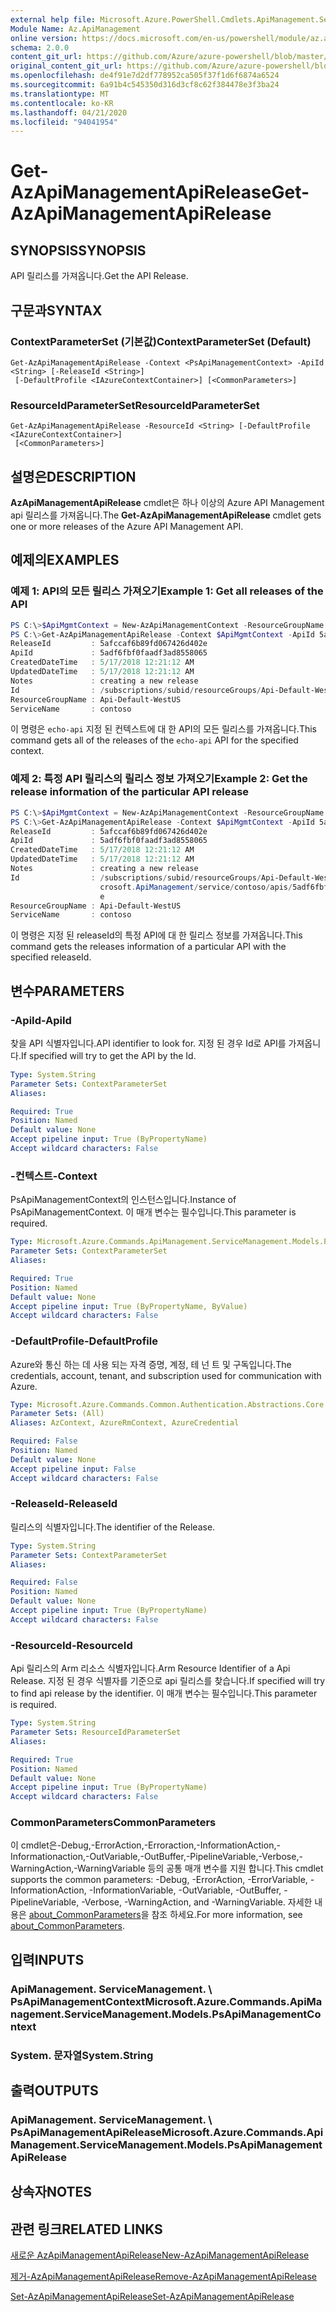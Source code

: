```yaml
---
external help file: Microsoft.Azure.PowerShell.Cmdlets.ApiManagement.ServiceManagement.dll-Help.xml
Module Name: Az.ApiManagement
online version: https://docs.microsoft.com/en-us/powershell/module/az.apimanagement/get-azapimanagementapirelease
schema: 2.0.0
content_git_url: https://github.com/Azure/azure-powershell/blob/master/src/ApiManagement/ApiManagement/help/Get-AzApiManagementApiRelease.md
original_content_git_url: https://github.com/Azure/azure-powershell/blob/master/src/ApiManagement/ApiManagement/help/Get-AzApiManagementApiRelease.md
ms.openlocfilehash: de4f91e7d2df778952ca505f37f1d6f6874a6524
ms.sourcegitcommit: 6a91b4c545350d316d3cf8c62f384478e3f3ba24
ms.translationtype: MT
ms.contentlocale: ko-KR
ms.lasthandoff: 04/21/2020
ms.locfileid: "94041954"
---
```

# <span data-ttu-id="8d209-101">Get-AzApiManagementApiRelease</span><span class="sxs-lookup"><span data-stu-id="8d209-101">Get-AzApiManagementApiRelease</span></span>

## <span data-ttu-id="8d209-102">SYNOPSIS</span><span class="sxs-lookup"><span data-stu-id="8d209-102">SYNOPSIS</span></span>
<span data-ttu-id="8d209-103">API 릴리스를 가져옵니다.</span><span class="sxs-lookup"><span data-stu-id="8d209-103">Get the API Release.</span></span>

## <span data-ttu-id="8d209-104">구문과</span><span class="sxs-lookup"><span data-stu-id="8d209-104">SYNTAX</span></span>

### <span data-ttu-id="8d209-105">ContextParameterSet (기본값)</span><span class="sxs-lookup"><span data-stu-id="8d209-105">ContextParameterSet (Default)</span></span>
```
Get-AzApiManagementApiRelease -Context <PsApiManagementContext> -ApiId <String> [-ReleaseId <String>]
 [-DefaultProfile <IAzureContextContainer>] [<CommonParameters>]
```

### <span data-ttu-id="8d209-106">ResourceIdParameterSet</span><span class="sxs-lookup"><span data-stu-id="8d209-106">ResourceIdParameterSet</span></span>
```
Get-AzApiManagementApiRelease -ResourceId <String> [-DefaultProfile <IAzureContextContainer>]
 [<CommonParameters>]
```

## <span data-ttu-id="8d209-107">설명은</span><span class="sxs-lookup"><span data-stu-id="8d209-107">DESCRIPTION</span></span>
<span data-ttu-id="8d209-108">**AzApiManagementApiRelease** cmdlet은 하나 이상의 Azure API Management api 릴리스를 가져옵니다.</span><span class="sxs-lookup"><span data-stu-id="8d209-108">The **Get-AzApiManagementApiRelease** cmdlet gets one or more releases of the Azure API Management API.</span></span>

## <span data-ttu-id="8d209-109">예제의</span><span class="sxs-lookup"><span data-stu-id="8d209-109">EXAMPLES</span></span>

### <span data-ttu-id="8d209-110">예제 1: API의 모든 릴리스 가져오기</span><span class="sxs-lookup"><span data-stu-id="8d209-110">Example 1: Get all releases of the API</span></span>
```powershell
PS C:\>$ApiMgmtContext = New-AzApiManagementContext -ResourceGroupName "Api-Default-WestUS" -ServiceName "contoso"
PS C:\>Get-AzApiManagementApiRelease -Context $ApiMgmtContext -ApiId 5adf6fbf0faadf3ad8558065
ReleaseId         : 5afccaf6b89fd067426d402e
ApiId             : 5adf6fbf0faadf3ad8558065
CreatedDateTime   : 5/17/2018 12:21:12 AM
UpdatedDateTime   : 5/17/2018 12:21:12 AM
Notes             : creating a new release
Id                : /subscriptions/subid/resourceGroups/Api-Default-WestUS/providers/Microsoft.ApiManagement/service/contoso/apis/5adf6fbf0faadf3ad8558065/releases/5afccaf6b89fd067426d402e
ResourceGroupName : Api-Default-WestUS
ServiceName       : contoso
```

<span data-ttu-id="8d209-111">이 명령은 `echo-api` 지정 된 컨텍스트에 대 한 API의 모든 릴리스를 가져옵니다.</span><span class="sxs-lookup"><span data-stu-id="8d209-111">This command gets all of the releases of the `echo-api` API for the specified context.</span></span>

### <span data-ttu-id="8d209-112">예제 2: 특정 API 릴리스의 릴리스 정보 가져오기</span><span class="sxs-lookup"><span data-stu-id="8d209-112">Example 2: Get the release information of the particular API release</span></span>
```powershell
PS C:\>$ApiMgmtContext = New-AzApiManagementContext -ResourceGroupName "Api-Default-WestUS" -ServiceName "contoso"
PS C:\>Get-AzApiManagementApiRelease -Context $ApiMgmtContext -ApiId 5adf6fbf0faadf3ad8558065 -ReleaseId 5afccaf6b89fd067426d402e
ReleaseId         : 5afccaf6b89fd067426d402e
ApiId             : 5adf6fbf0faadf3ad8558065
CreatedDateTime   : 5/17/2018 12:21:12 AM
UpdatedDateTime   : 5/17/2018 12:21:12 AM
Notes             : creating a new release
Id                : /subscriptions/subid/resourceGroups/Api-Default-WestUS/providers/Mi
                    crosoft.ApiManagement/service/contoso/apis/5adf6fbf0faadf3ad8558065/releases/5afccaf6b89fd067426d402
                    e
ResourceGroupName : Api-Default-WestUS
ServiceName       : contoso
```

<span data-ttu-id="8d209-113">이 명령은 지정 된 releaseId의 특정 API에 대 한 릴리스 정보를 가져옵니다.</span><span class="sxs-lookup"><span data-stu-id="8d209-113">This command gets the releases information of a particular API with the specified releaseId.</span></span>

## <span data-ttu-id="8d209-114">변수</span><span class="sxs-lookup"><span data-stu-id="8d209-114">PARAMETERS</span></span>

### <span data-ttu-id="8d209-115">-ApiId</span><span class="sxs-lookup"><span data-stu-id="8d209-115">-ApiId</span></span>
<span data-ttu-id="8d209-116">찾을 API 식별자입니다.</span><span class="sxs-lookup"><span data-stu-id="8d209-116">API identifier to look for.</span></span>
<span data-ttu-id="8d209-117">지정 된 경우 Id로 API를 가져옵니다.</span><span class="sxs-lookup"><span data-stu-id="8d209-117">If specified will try to get the API by the Id.</span></span>

```yaml
Type: System.String
Parameter Sets: ContextParameterSet
Aliases:

Required: True
Position: Named
Default value: None
Accept pipeline input: True (ByPropertyName)
Accept wildcard characters: False
```

### <span data-ttu-id="8d209-118">-컨텍스트</span><span class="sxs-lookup"><span data-stu-id="8d209-118">-Context</span></span>
<span data-ttu-id="8d209-119">PsApiManagementContext의 인스턴스입니다.</span><span class="sxs-lookup"><span data-stu-id="8d209-119">Instance of PsApiManagementContext.</span></span>
<span data-ttu-id="8d209-120">이 매개 변수는 필수입니다.</span><span class="sxs-lookup"><span data-stu-id="8d209-120">This parameter is required.</span></span>

```yaml
Type: Microsoft.Azure.Commands.ApiManagement.ServiceManagement.Models.PsApiManagementContext
Parameter Sets: ContextParameterSet
Aliases:

Required: True
Position: Named
Default value: None
Accept pipeline input: True (ByPropertyName, ByValue)
Accept wildcard characters: False
```

### <span data-ttu-id="8d209-121">-DefaultProfile</span><span class="sxs-lookup"><span data-stu-id="8d209-121">-DefaultProfile</span></span>
<span data-ttu-id="8d209-122">Azure와 통신 하는 데 사용 되는 자격 증명, 계정, 테 넌 트 및 구독입니다.</span><span class="sxs-lookup"><span data-stu-id="8d209-122">The credentials, account, tenant, and subscription used for communication with Azure.</span></span>

```yaml
Type: Microsoft.Azure.Commands.Common.Authentication.Abstractions.Core.IAzureContextContainer
Parameter Sets: (All)
Aliases: AzContext, AzureRmContext, AzureCredential

Required: False
Position: Named
Default value: None
Accept pipeline input: False
Accept wildcard characters: False
```

### <span data-ttu-id="8d209-123">-ReleaseId</span><span class="sxs-lookup"><span data-stu-id="8d209-123">-ReleaseId</span></span>
<span data-ttu-id="8d209-124">릴리스의 식별자입니다.</span><span class="sxs-lookup"><span data-stu-id="8d209-124">The identifier of the Release.</span></span>

```yaml
Type: System.String
Parameter Sets: ContextParameterSet
Aliases:

Required: False
Position: Named
Default value: None
Accept pipeline input: True (ByPropertyName)
Accept wildcard characters: False
```

### <span data-ttu-id="8d209-125">-ResourceId</span><span class="sxs-lookup"><span data-stu-id="8d209-125">-ResourceId</span></span>
<span data-ttu-id="8d209-126">Api 릴리스의 Arm 리소스 식별자입니다.</span><span class="sxs-lookup"><span data-stu-id="8d209-126">Arm Resource Identifier of a Api Release.</span></span> <span data-ttu-id="8d209-127">지정 된 경우 식별자를 기준으로 api 릴리스를 찾습니다.</span><span class="sxs-lookup"><span data-stu-id="8d209-127">If specified will try to find api release by the identifier.</span></span> <span data-ttu-id="8d209-128">이 매개 변수는 필수입니다.</span><span class="sxs-lookup"><span data-stu-id="8d209-128">This parameter is required.</span></span>

```yaml
Type: System.String
Parameter Sets: ResourceIdParameterSet
Aliases:

Required: True
Position: Named
Default value: None
Accept pipeline input: True (ByPropertyName)
Accept wildcard characters: False
```

### <span data-ttu-id="8d209-129">CommonParameters</span><span class="sxs-lookup"><span data-stu-id="8d209-129">CommonParameters</span></span>
<span data-ttu-id="8d209-130">이 cmdlet은-Debug,-ErrorAction,-Erroraction,-InformationAction,-Informationaction,-OutVariable,-OutBuffer,-PipelineVariable,-Verbose,-WarningAction,-WarningVariable 등의 공통 매개 변수를 지원 합니다.</span><span class="sxs-lookup"><span data-stu-id="8d209-130">This cmdlet supports the common parameters: -Debug, -ErrorAction, -ErrorVariable, -InformationAction, -InformationVariable, -OutVariable, -OutBuffer, -PipelineVariable, -Verbose, -WarningAction, and -WarningVariable.</span></span> <span data-ttu-id="8d209-131">자세한 내용은 [about_CommonParameters](http://go.microsoft.com/fwlink/?LinkID=113216)을 참조 하세요.</span><span class="sxs-lookup"><span data-stu-id="8d209-131">For more information, see [about_CommonParameters](http://go.microsoft.com/fwlink/?LinkID=113216).</span></span>

## <span data-ttu-id="8d209-132">입력</span><span class="sxs-lookup"><span data-stu-id="8d209-132">INPUTS</span></span>

### <span data-ttu-id="8d209-133">ApiManagement. ServiceManagement. \ PsApiManagementContext</span><span class="sxs-lookup"><span data-stu-id="8d209-133">Microsoft.Azure.Commands.ApiManagement.ServiceManagement.Models.PsApiManagementContext</span></span>

### <span data-ttu-id="8d209-134">System. 문자열</span><span class="sxs-lookup"><span data-stu-id="8d209-134">System.String</span></span>

## <span data-ttu-id="8d209-135">출력</span><span class="sxs-lookup"><span data-stu-id="8d209-135">OUTPUTS</span></span>

### <span data-ttu-id="8d209-136">ApiManagement. ServiceManagement. \ PsApiManagementApiRelease</span><span class="sxs-lookup"><span data-stu-id="8d209-136">Microsoft.Azure.Commands.ApiManagement.ServiceManagement.Models.PsApiManagementApiRelease</span></span>

## <span data-ttu-id="8d209-137">상속자</span><span class="sxs-lookup"><span data-stu-id="8d209-137">NOTES</span></span>

## <span data-ttu-id="8d209-138">관련 링크</span><span class="sxs-lookup"><span data-stu-id="8d209-138">RELATED LINKS</span></span>

[<span data-ttu-id="8d209-139">새로운 AzApiManagementApiRelease</span><span class="sxs-lookup"><span data-stu-id="8d209-139">New-AzApiManagementApiRelease</span></span>](./Get-AzApiManagementApiRelease.md)

[<span data-ttu-id="8d209-140">제거-AzApiManagementApiRelease</span><span class="sxs-lookup"><span data-stu-id="8d209-140">Remove-AzApiManagementApiRelease</span></span>](./Remove-AzApiManagementApiRelease.md)

[<span data-ttu-id="8d209-141">Set-AzApiManagementApiRelease</span><span class="sxs-lookup"><span data-stu-id="8d209-141">Set-AzApiManagementApiRelease</span></span>](./Set-AzApiManagementApiRelease.md)